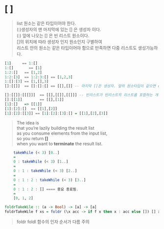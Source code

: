 # [ ]
> list 원소는 같은 타입이어야 한다.  
  (:)생성자의  맨 마지막에 있는 [] 은 생성자 이다.  
  (:) 앞에 나오는 [] 은 빈 리스트 원소이다.  
  []의 위치에 따라 생성자 인지 원소인지 구별하여  
  리스트 안의 원소는 같은 타입이어야 함으로 만족하면 다중 리스트도 생성가능하다.  
                                                                               
```haskell
[1]     == 1:[]
1:[]	   == [1]
1:2:[]   == [1,2]
1:2:[3]  == 1:2:3:[] == [1,2,3]
1:[]:[3] == [1,[],3]
[]:[[]]  == []:[]:[] == [[],[]] -- 마지막 []은 생성자. 앞의 원소타입이 같으면 ok

[]:[[]]:[[[]]]  == [[],[[]],[[]]] -- 빈리스트가 빈리스트의 리스트를 포함하는 개념임으로 가능
[]:[[1]]        == [[],[1]]
[1]:[]   => [[1]]
[1]:[2]:[]  == [[1],[2]]
[1]:[2]:[[3]] == [1]:[2]:[3]:[] = [[1],[2],[3]]
```

> The idea is  
  that you’re lazily building the result list   
  as you consume elements from the input list,   
  so you return __[]__   
  when you want to __terminate__ the result list.  
```haskell
    takeWhile (< 3) [0..] 
    =
    0 : takeWhile (< 3) [1..]
    =
    0 : 1 : takeWhile (< 3) [2..]
    =
    0 : 1 : 2 : takeWhile (< 3) [3..]
    =
    0 : 1 : 2 : [] ==== 중요 종료됨.
    =
    [0, 1, 2]

foldrTakeWile :: (a -> Bool) -> [a] -> [a]
foldrTakeWile f xs = foldr (\x acc -> if f x then x : acc else []) [] xs
```
> foldr foldl 함수의 인자 순서가 다름 주의
